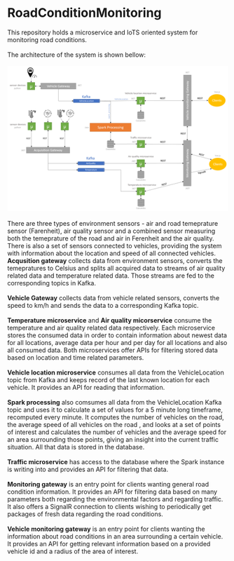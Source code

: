 # RoadConditionMonitoring
 This repository holds a microservice and IoTS oriented system for monitoring road conditions.  
 <br/>
 The architecture of the system is shown bellow:  
 <br/>
![architecture image](https://github.com/MashaNes/RoadConditionMonitoring/blob/main/Architecture.png)  
<br/>
There are three types of environment sensors - air and road temeprature sensor (Farenheit), air quality sensor and a combined sensor measuring both the temeprature of the road and air in Ferenheit and 
the air quality. 
There is also a set of sensors connected to vehicles, providing the system with information about the location and speed of all connected vehicles.
<br/>
<b>Acqusition gateway</b> collects data from environment sensors, converts the temepratures to Celsius and splits all acquired data to streams of air quality related data and temperature related data. Those streams are fed to the corresponding topics in Kafka.  
<br/>
<b>Vehicle Gateway</b> collects data from vehicle related sensors, converts the speed to km/h and sends the data to a corresponding Kafka topic.  
<br/>
<b>Temperature microservice</b> and <b>Air quality micorservice</b> consume the temperature and air quality related data respectively.
Each microservice stores the consumed data in order to contain information about newest data for all locations, average data per hour and per day for all locations and also all consumed data.
Both microservices offer APIs for filtering stored data based on location and time related parameters.  
<br/>
<b>Vehicle location microservice</b> consumes all data from the VehicleLocation topic from Kafka and keeps record of the last known location for each vehicle. It provides an API for reading that information.  
<br/>
<b>Spark processing</b> also comsumes all data from the VehicleLocation Kafka topic and uses it to calculate a set of values for a 5 minute long timeframe, recomputed every minute.
It computes the number of vehicles on the road, the average speed of all vehicles on the road , and looks at a set of points of interest and calculates the number of 
vehicles and the average speed for an area surrounding those points, giving an insight into the current traffic situation. All that data is stored in the database.  
<br/>
<b>Traffic microservice</b> has access to the database where the Spark instance is writing into and provides an API for filtering that data.  
<br/>
<b>Monitoring gateway</b> is an entry point for clients wanting general road condition information. It provides an API for filtering data based on many parameters both regarding the environmental factors
and regarding traffic. It also offers a SignalR connection to clients wishing to periodically get packages of fresh data regarding the road conditions.  
<br/>
<b>Vehicle monitoring gateway</b> is an entry point for clients wanting the information about road conditions in an area surrounding a certain vehicle.
It provides an API for getting relevant information based on a provided vehicle id and a radius of the area of interest.  
<br/>
